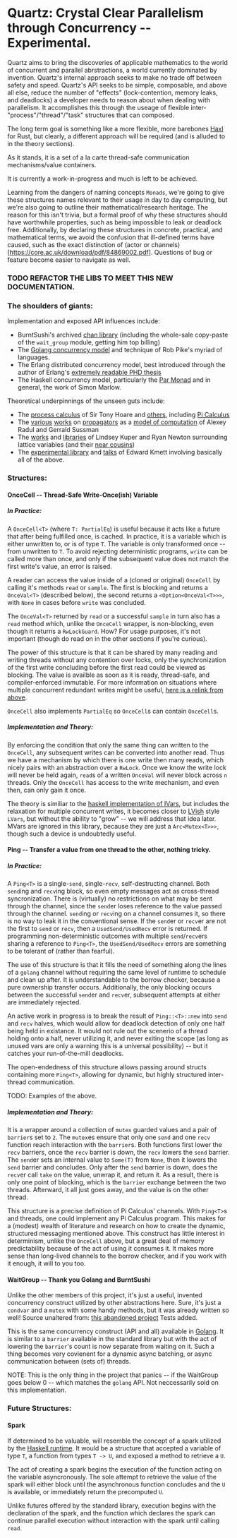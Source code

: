 # Quartz: Crystal Clear Parallelism through Concurrency -- Experimental.

Quartz aims to bring the discoveries of applicable mathematics to the world of concurrent and parallel abrstractions, a world currently dominated by invention. Quartz's internal approach seeks to make no trade off between safety and speed. Quartz's API seeks to be simple, composable, and above all else, reduce the number of "effects" (lock-contention, memory leaks, and deadlocks) a developer needs to reason about when dealing with parallelism. It accomplishes this through the useage of flexible inter-"process"/"thread"/"task" structures that can composed. 

The long term goal is something like a more flexible, more barebones [Haxl](https://github.com/facebook/Haxl) for Rust, but clearly, a different approach will be required (and is alluded to in the theory sections).

As it stands, it is a set of a la carte thread-safe communication mechanisms/value containers.

It is currently a work-in-progress and much is left to be achieved.

Learning from the dangers of naming concepts `Monads`, we're going to give these structures names relevant to their usage in day to day computing, but we're also going to outline their mathematical/research heritage. The reason for this isn't trivia, but a formal proof of why these structures should have worthwhile properties, such as being impossible to leak or deadlock free. Additionally, by declaring these structures in concrete, practical, and mathematical terms, we avoid the confusion that ill-defined terms have caused, such as the exact distinction of (actor or channels)[https://core.ac.uk/download/pdf/84869002.pdf]. Questions of bug or feature become easier to navigate as well.

### TODO REFACTOR THE LIBS TO MEET THIS NEW DOCUMENTATION.

### The shoulders of giants:
Implementation and exposed API influences include: 
* BurntSushi's archived [chan library](https://github.com/BurntSushi/chan/) (including the whole-sale copy-paste of the `wait_group` module, getting him top billing) 
* The [Golang concurrency model](https://golang.org/ref/mem) and technique of Rob Pike's myriad of languages.
* The Erlang distributed concurrency model, best introduced through the author of Erlang's [extremely readable PHD thesis](https://www.cs.otago.ac.nz/coursework/cosc461/armstrong_thesis_2003.pdf)
* The Haskell concurrency model, particularly the [Par Monad](https://simonmar.github.io/bib/papers/monad-par.pdf) and in general, the work of Simon Marlow.

Theoretical underpinnings of the unseen guts include:
* The [process calculus](http://usingcsp.com/cspbook.pdf) of Sir Tony Hoare and [others](https://www.researchgate.net/publication/220368672_A_Reflective_Higher-order_Calculus/fulltext/0ffc60670cf255165fc81be2/A-Reflective-Higher-order-Calculus.pdf), including [Pi Calculus](https://en.wikipedia.org/wiki/%CE%A0-calculus)
* The [various](http://groups.csail.mit.edu/genesis/papers/radul%202009.pdf) [works](https://groups.csail.mit.edu/mac/users/gjs/6.945/readings/art.pdf) on [propagators](https://groups.csail.mit.edu/mac/users/gjs/propagators/revised-html.html) as a [model of computation](https://github.com/namin/propagators) of Alexey Radul and Gerrald Sussman
* The [works](https://users.soe.ucsc.edu/~lkuper/papers/lvars-fhpc13.pdf) and [libraries](https://hackage.haskell.org/package/lvish) of Lindsey Kuper and Ryan Newton surrounding lattice variables (and their [near cousins](http://composition.al/blog/2013/09/22/some-example-mvar-ivar-and-lvar-programs-in-haskell/))
* The [experimental library](https://github.com/ekmett/guanxi) and [talks](https://www.youtube.com/watch?v=s2dknG7KryQ) of Edward Kmett involving basically all of the above.

### Structures:

#### OnceCell -- Thread-Safe Write-Once(ish) Variable 
##### In Practice:
A `OnceCell<T>` (where `T: PartialEq`) is useful because it acts like a future that after being fulfilled once, is cached. In practice, it is a variable which is either unwritten to, or is of type `T`. The variable is only transformed once -- from unwritten to `T`. To avoid rejecting deterministic programs, `write` can be called more than once, and only if the subsequent value does not match the first write's value, an error is raised.

A reader can access the value inside of a (cloned or original) `OnceCell` by calling it's methods `read` or `sample`. The first is blocking and returns a `OnceVal<T>` (described below), the second returns a `<Option<OnceVal<T>>>`, with `None` in cases before `write` was concluded.

The `OnceVal<T>` returned by `read` or a successful `sample` in turn also has a `read` method which, unlike the `OnceCell` wrapper, is non-blocking, even though it returns a `RwLockGuard`. How? For usage purposes, it's not important (though do read on in the other sections if you're curious).

The power of this structure is that it can be shared by many reading and writing threads without any contention over locks, only the synchronization of the first write concluding before the first read could be viewed as blocking. The value is availble as soon as it is ready, thread-safe, and compiler-enforced immutable. For more information on situations where multiple concurrent redundant writes might be useful, [here is a relink from above](http://composition.al/blog/2013/09/22/some-example-mvar-ivar-and-lvar-programs-in-haskell/).

`OnceCell` also implements `PartialEq` so `OnceCell`s can contain `OnceCell`s.

##### Implementation and Theory:
By enforcing the condition that only the same thing can written to the `OnceCell`, any subsequent writes can be converted into another read. Thus we have a mechanism by which there is one write then many reads, which nicely pairs with an abstraction over a `RwLock`. Once we know the write lock will never be held again, `read`s of a written `OnceVal` will never block across `n` threads. Only the `OnceCell` has access to the write mechanism, and even then, can only gain it once.

The theory is similiar to the [haskell implementation of IVars](http://hackage.haskell.org/package/monad-par-0.3.4.4/docs/src/Control-Monad-Par-Scheds-TraceInternal.html#IVar), but includes the relaxation for multiple concurrent writes, it becomes closer to [LVish](https://github.com/iu-parfunc/lvars) style `LVars`, but without the ability to "grow" -- we will address that idea later. MVars are ignored in this library, because they are just a `Arc<Mutex<T>>>`, though such a device is undoubtedly useful.

#### Ping -- Transfer a value from one thread to the other, nothing tricky.

##### In Practice:
A `Ping<T>` is a single-`send`, single-`recv`, self-destructing channel. Both `send`ing and `recv`ing block, so even empty messages act as cross-thread syncronization. There is (virtually) no restrictions on what may be sent through the channel, since the `send`er loses reference to the value passed through the channel. `send`ing or `recv`ing on a channel consumes it, so there is no way to leak it in the conventional sense. If the `send`er or `recv`er are not the first to `send` or `recv`, then a `UsedSend/UsedRecv` error is returned. If programming non-deterministic outcomes with multiple `send`/`recv`ers sharing a reference to `Ping<T>`, the `UsedSend/UsedRecv` errors are something to be tolerant of (rather than fearful).

The use of this structure is that it fills the need of something along the lines of a `golang` channel without requiring the same level of runtime to schedule and clean up after. It is understandable to the borrow checker, because a pure ownership transfer occurs. Additionally, the only blocking occurs between the successful `send`er and `recv`er, subsequent attempts at either are immediately rejected. 

An active work in progress is to break the result of `Ping::<T>::new` into `send` and `recv` halves, which would allow for deadlock detection of only one half being held in existance. It would not rule out the scenerio of a thread holding onto a half, never utilizing it, and never exiting the scope (as long as unused vars are only a warning this is a universal possibility) -- but it catches your run-of-the-mill deadlocks.

The open-endedness of this structure allows passing around structs containing more `Ping<T>`, allowing for dynamic, but highly structured inter-thread communication. 

TODO: Examples of the above.

##### Implementation and Theory:
It is a wrapper around a collection of `mutex` guarded values and a pair of `barrier`s set to `2`. The `mutex`es ensure that only one `send` and one `recv` function reach interaction with the `barrier`s. Both functions first lower the `recv` barriers, once the `recv` barrier is down, the `recv` lowers the `send` barrier. The `send`er sets an internal value to `Some(T)` from `None`, then it lowers the `send` barrier and concludes. Only after the `send` barrier is down, does the `recv`er call `take` on the value, unwrap it, and return it. As a result, there is only one point of blocking, which is the `barrier` exchange between the two threads. Afterward, it all just goes away, and the value is on the other thread.

This structure is a precise definition of Pi Calculus' channels. With `Ping<T>`s and threads, one could implement any Pi Calculus program. This makes for a (modest) wealth of literature and research on how to create the dynamic, structured messaging mentioned above. This construct has little interest in determinism, unlike the `OnceCell` above, but a great deal of memory predictability because of the act of using it consumes it. It makes more sense than long-lived channels to the borrow checker, and if you work with it enough, it will to you too.

#### WaitGroup -- Thank you Golang and BurntSushi
Unlike the other members of this project, it's just a useful, invented concurrency construct utilized by other abstractions here.
Sure, it's just a `condvar` and a `mutex` with some handy methods, but it was already written so well!
Source unaltered from: [this abandoned project](https://github.com/BurntSushi/chan/blob/master/src/wait_group.rs)
Tests added.

This is the same concurrency construct (API and all) available in [Golang](https://gobyexample.com/waitgroups). It is similar to a `barrier` available in the standard library but with the act of lowering the `barrier`'s count is now separate from waiting on it. Such a thing becomes very covienent for a dynamic async batching, or async communication between (sets of) threads.

NOTE: This is the only thing in the project that panics -- if the WaitGroup goes below 0 -- which matches the `golang` API. Not neccessarily sold on this implementation.

### Future Structures:

#### Spark 
If determined to be valuable, will resemble the concept of a spark utilized by the [Haskell runtime](https://simonmar.github.io/bib/papers/threadscope.pdf). It would be a structure that accepted a variable of type `T`, a function from types `T -> U`, and exposed a method to retrieve a `U`. 

The act of creating a spark begins the execution of the function acting on the variable asyncronously. The sole attempt to retrieve the value of the spark will either block until the asynchronous function concludes and the `U` is available, or immediately return the precomputed `U`.

Unlike futures offered by the standard library, execution begins with the declaration of the spark, and the function which declares the spark can continue parallel execution without interaction with the spark until calling `read`.

